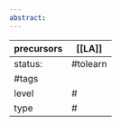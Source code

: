 ```yaml
---
abstract:
---
```

| precursors | [[LA]]   |
| ---------- | -------- |
| status:    | #tolearn |
| #tags      |          |
| level      | #        |
| type       | #                         |